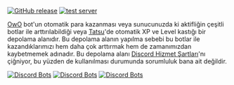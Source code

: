 [![GitHub release](https://img.shields.io/github/release/zenithtea/owo.svg)](https://github.com/zenithtea/owo/releases/latest)
[![test server](https://discordapp.com/api/guilds/841966583932256266/widget.png?style=shield)](https://discord.gg/ppu7afZhDZ)

[OwO](https://github.com/ChristopherBThai/Discord-OwO-Bot) bot'un otomatik para kazanması veya sunucunuzda ki aktifliğin çeşitli botlar ile arttırılabildiği veya [Tatsu](https://tatsu.gg)'de otomatik XP ve Level kastığı bir depolama alanıdır. Bu depolama alanın yapılma sebebi bu botlar ile kazandıklarımızı hem daha çok arttırmak hem de zamanımızdan kaybetmemek adınadır. Bu depolama alanı [Discord Hizmet Şartları](https://discord.com/terms)'nı çiğniyor, bu yüzden de kullanılması durumunda sorumluluk bana ait değildir.

[![Discord Bots](https://discordbots.org/api/widget/status/408785106942164992.svg)](https://discordbots.org/bot/408785106942164992)  [![Discord Bots](https://discordbots.org/api/widget/servers/408785106942164992.svg)](https://discordbots.org/bot/408785106942164992)  [![Discord Bots](https://discordbots.org/api/widget/lib/408785106942164992.svg)](https://discordbots.org/bot/408785106942164992)
